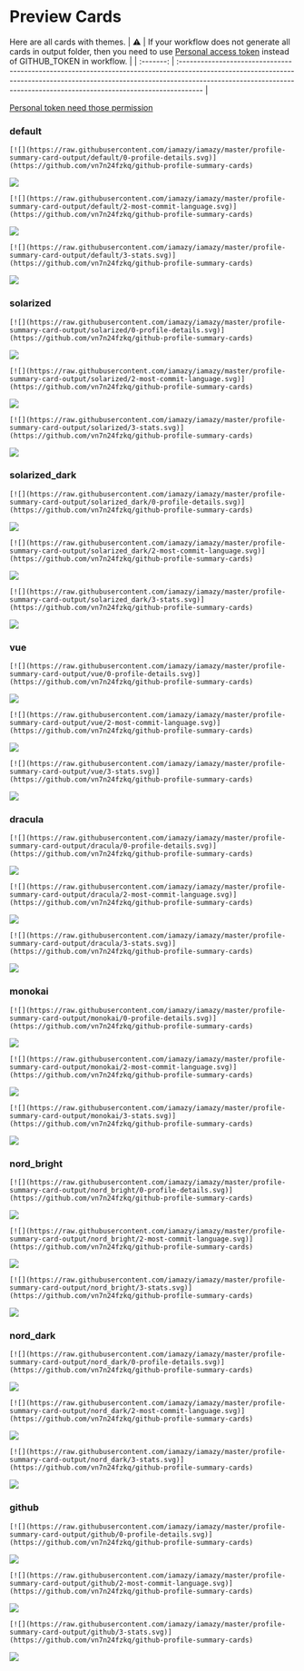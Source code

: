 
# Preview Cards

Here are all cards with themes.
| :warning: | If your workflow does not generate all cards in output folder, then you need to use [Personal access token](https://docs.github.com/en/actions/configuring-and-managing-workflows/creating-and-storing-encrypted-secrets) instead of GITHUB_TOKEN in workflow. |
| :-------: | :------------------------------------------------------------------------------------------------------------------------------------------------------------------------------------------------------------------------------------------------ |

[Personal token need those permission](https://github.com/vn7n24fzkq/github-profile-summary-cards/wiki/Personal-access-token-permissions)


### default


```
[![](https://raw.githubusercontent.com/iamazy/iamazy/master/profile-summary-card-output/default/0-profile-details.svg)](https://github.com/vn7n24fzkq/github-profile-summary-cards)
```
![](https://raw.githubusercontent.com/iamazy/iamazy/master/profile-summary-card-output/default/0-profile-details.svg)


```
[![](https://raw.githubusercontent.com/iamazy/iamazy/master/profile-summary-card-output/default/2-most-commit-language.svg)](https://github.com/vn7n24fzkq/github-profile-summary-cards)
```
![](https://raw.githubusercontent.com/iamazy/iamazy/master/profile-summary-card-output/default/2-most-commit-language.svg)


```
[![](https://raw.githubusercontent.com/iamazy/iamazy/master/profile-summary-card-output/default/3-stats.svg)](https://github.com/vn7n24fzkq/github-profile-summary-cards)
```
![](https://raw.githubusercontent.com/iamazy/iamazy/master/profile-summary-card-output/default/3-stats.svg)


### solarized


```
[![](https://raw.githubusercontent.com/iamazy/iamazy/master/profile-summary-card-output/solarized/0-profile-details.svg)](https://github.com/vn7n24fzkq/github-profile-summary-cards)
```
![](https://raw.githubusercontent.com/iamazy/iamazy/master/profile-summary-card-output/solarized/0-profile-details.svg)


```
[![](https://raw.githubusercontent.com/iamazy/iamazy/master/profile-summary-card-output/solarized/2-most-commit-language.svg)](https://github.com/vn7n24fzkq/github-profile-summary-cards)
```
![](https://raw.githubusercontent.com/iamazy/iamazy/master/profile-summary-card-output/solarized/2-most-commit-language.svg)


```
[![](https://raw.githubusercontent.com/iamazy/iamazy/master/profile-summary-card-output/solarized/3-stats.svg)](https://github.com/vn7n24fzkq/github-profile-summary-cards)
```
![](https://raw.githubusercontent.com/iamazy/iamazy/master/profile-summary-card-output/solarized/3-stats.svg)


### solarized_dark


```
[![](https://raw.githubusercontent.com/iamazy/iamazy/master/profile-summary-card-output/solarized_dark/0-profile-details.svg)](https://github.com/vn7n24fzkq/github-profile-summary-cards)
```
![](https://raw.githubusercontent.com/iamazy/iamazy/master/profile-summary-card-output/solarized_dark/0-profile-details.svg)


```
[![](https://raw.githubusercontent.com/iamazy/iamazy/master/profile-summary-card-output/solarized_dark/2-most-commit-language.svg)](https://github.com/vn7n24fzkq/github-profile-summary-cards)
```
![](https://raw.githubusercontent.com/iamazy/iamazy/master/profile-summary-card-output/solarized_dark/2-most-commit-language.svg)


```
[![](https://raw.githubusercontent.com/iamazy/iamazy/master/profile-summary-card-output/solarized_dark/3-stats.svg)](https://github.com/vn7n24fzkq/github-profile-summary-cards)
```
![](https://raw.githubusercontent.com/iamazy/iamazy/master/profile-summary-card-output/solarized_dark/3-stats.svg)


### vue


```
[![](https://raw.githubusercontent.com/iamazy/iamazy/master/profile-summary-card-output/vue/0-profile-details.svg)](https://github.com/vn7n24fzkq/github-profile-summary-cards)
```
![](https://raw.githubusercontent.com/iamazy/iamazy/master/profile-summary-card-output/vue/0-profile-details.svg)


```
[![](https://raw.githubusercontent.com/iamazy/iamazy/master/profile-summary-card-output/vue/2-most-commit-language.svg)](https://github.com/vn7n24fzkq/github-profile-summary-cards)
```
![](https://raw.githubusercontent.com/iamazy/iamazy/master/profile-summary-card-output/vue/2-most-commit-language.svg)


```
[![](https://raw.githubusercontent.com/iamazy/iamazy/master/profile-summary-card-output/vue/3-stats.svg)](https://github.com/vn7n24fzkq/github-profile-summary-cards)
```
![](https://raw.githubusercontent.com/iamazy/iamazy/master/profile-summary-card-output/vue/3-stats.svg)


### dracula


```
[![](https://raw.githubusercontent.com/iamazy/iamazy/master/profile-summary-card-output/dracula/0-profile-details.svg)](https://github.com/vn7n24fzkq/github-profile-summary-cards)
```
![](https://raw.githubusercontent.com/iamazy/iamazy/master/profile-summary-card-output/dracula/0-profile-details.svg)


```
[![](https://raw.githubusercontent.com/iamazy/iamazy/master/profile-summary-card-output/dracula/2-most-commit-language.svg)](https://github.com/vn7n24fzkq/github-profile-summary-cards)
```
![](https://raw.githubusercontent.com/iamazy/iamazy/master/profile-summary-card-output/dracula/2-most-commit-language.svg)


```
[![](https://raw.githubusercontent.com/iamazy/iamazy/master/profile-summary-card-output/dracula/3-stats.svg)](https://github.com/vn7n24fzkq/github-profile-summary-cards)
```
![](https://raw.githubusercontent.com/iamazy/iamazy/master/profile-summary-card-output/dracula/3-stats.svg)


### monokai


```
[![](https://raw.githubusercontent.com/iamazy/iamazy/master/profile-summary-card-output/monokai/0-profile-details.svg)](https://github.com/vn7n24fzkq/github-profile-summary-cards)
```
![](https://raw.githubusercontent.com/iamazy/iamazy/master/profile-summary-card-output/monokai/0-profile-details.svg)


```
[![](https://raw.githubusercontent.com/iamazy/iamazy/master/profile-summary-card-output/monokai/2-most-commit-language.svg)](https://github.com/vn7n24fzkq/github-profile-summary-cards)
```
![](https://raw.githubusercontent.com/iamazy/iamazy/master/profile-summary-card-output/monokai/2-most-commit-language.svg)


```
[![](https://raw.githubusercontent.com/iamazy/iamazy/master/profile-summary-card-output/monokai/3-stats.svg)](https://github.com/vn7n24fzkq/github-profile-summary-cards)
```
![](https://raw.githubusercontent.com/iamazy/iamazy/master/profile-summary-card-output/monokai/3-stats.svg)


### nord_bright


```
[![](https://raw.githubusercontent.com/iamazy/iamazy/master/profile-summary-card-output/nord_bright/0-profile-details.svg)](https://github.com/vn7n24fzkq/github-profile-summary-cards)
```
![](https://raw.githubusercontent.com/iamazy/iamazy/master/profile-summary-card-output/nord_bright/0-profile-details.svg)


```
[![](https://raw.githubusercontent.com/iamazy/iamazy/master/profile-summary-card-output/nord_bright/2-most-commit-language.svg)](https://github.com/vn7n24fzkq/github-profile-summary-cards)
```
![](https://raw.githubusercontent.com/iamazy/iamazy/master/profile-summary-card-output/nord_bright/2-most-commit-language.svg)


```
[![](https://raw.githubusercontent.com/iamazy/iamazy/master/profile-summary-card-output/nord_bright/3-stats.svg)](https://github.com/vn7n24fzkq/github-profile-summary-cards)
```
![](https://raw.githubusercontent.com/iamazy/iamazy/master/profile-summary-card-output/nord_bright/3-stats.svg)


### nord_dark


```
[![](https://raw.githubusercontent.com/iamazy/iamazy/master/profile-summary-card-output/nord_dark/0-profile-details.svg)](https://github.com/vn7n24fzkq/github-profile-summary-cards)
```
![](https://raw.githubusercontent.com/iamazy/iamazy/master/profile-summary-card-output/nord_dark/0-profile-details.svg)


```
[![](https://raw.githubusercontent.com/iamazy/iamazy/master/profile-summary-card-output/nord_dark/2-most-commit-language.svg)](https://github.com/vn7n24fzkq/github-profile-summary-cards)
```
![](https://raw.githubusercontent.com/iamazy/iamazy/master/profile-summary-card-output/nord_dark/2-most-commit-language.svg)


```
[![](https://raw.githubusercontent.com/iamazy/iamazy/master/profile-summary-card-output/nord_dark/3-stats.svg)](https://github.com/vn7n24fzkq/github-profile-summary-cards)
```
![](https://raw.githubusercontent.com/iamazy/iamazy/master/profile-summary-card-output/nord_dark/3-stats.svg)


### github


```
[![](https://raw.githubusercontent.com/iamazy/iamazy/master/profile-summary-card-output/github/0-profile-details.svg)](https://github.com/vn7n24fzkq/github-profile-summary-cards)
```
![](https://raw.githubusercontent.com/iamazy/iamazy/master/profile-summary-card-output/github/0-profile-details.svg)


```
[![](https://raw.githubusercontent.com/iamazy/iamazy/master/profile-summary-card-output/github/2-most-commit-language.svg)](https://github.com/vn7n24fzkq/github-profile-summary-cards)
```
![](https://raw.githubusercontent.com/iamazy/iamazy/master/profile-summary-card-output/github/2-most-commit-language.svg)


```
[![](https://raw.githubusercontent.com/iamazy/iamazy/master/profile-summary-card-output/github/3-stats.svg)](https://github.com/vn7n24fzkq/github-profile-summary-cards)
```
![](https://raw.githubusercontent.com/iamazy/iamazy/master/profile-summary-card-output/github/3-stats.svg)

